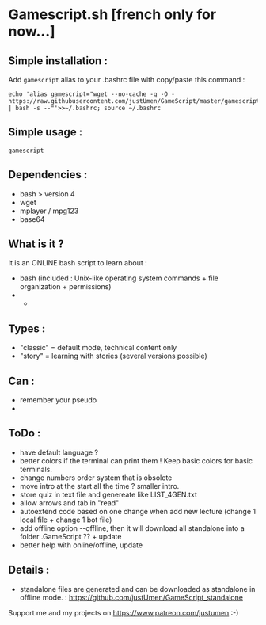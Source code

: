 # Gamescript.sh [french only for now...]

## Simple installation :

Add `gamescript` alias to your .bashrc file with copy/paste this command :

    echo 'alias gamescript="wget --no-cache -q -O - https://raw.githubusercontent.com/justUmen/GameScript/master/gamescript.sh | bash -s --"'>>~/.bashrc; source ~/.bashrc

## Simple usage :

    gamescript

## Dependencies :

* bash > version 4
* wget
* mplayer / mpg123
* base64

## What is it ?

It is an ONLINE bash script to learn about :

* bash (included : Unix-like operating system commands + file organization + permissions)
* -

## Types :

* "classic" = default mode, technical content only
* "story" = learning with stories (several versions possible)

## Can :

* remember your pseudo
* 

## ToDo :

* have default language ?
* better colors if the terminal can print them ! Keep basic colors for basic terminals.
* change numbers order system that is obsolete
* move intro at the start all the time ? smaller intro.
* store quiz in text file and genereate like LIST_4GEN.txt
* allow arrows and tab in "read"
* autoextend code based on one change when add new lecture (change 1 local file  + change 1 bot file)
* add offline option --offline, then it will download all standalone into a folder .GameScript ?? + update
* better help with online/offline, update

## Details :

* standalone files are generated and can be downloaded as standalone in offline mode. : https://github.com/justUmen/GameScript_standalone

Support me and my projects on https://www.patreon.com/justumen :-)
